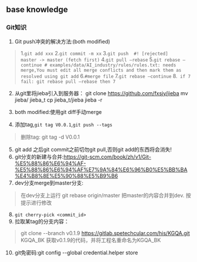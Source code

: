 ﻿**base knowledge**
-------------
### Git知识

 1. Git push冲突的解决方法:(both modified)
 > 1.`git add xxx`
2.`git commit -m xx`
3.`git push  #! [rejected]        master -> master (fetch first)`
4.`git pull –rebase`
5.`git rebase –continue # examples/data/AI_industry/rules/rules.txt: needs merge,You must edit all merge conflicts and then mark them as resolved using git add`
6.`#merge file`
7.`git rebase –continue`
8.` if 7 fail: git rebase pull –rebase then 7`

 2. 从git里将jieba引入到服务器：
git clone https://github.com/fxsjy/jieba
mv jieba/ jieba_t
cp jieba_t/jieba jieba -r

 3. both modified:使用git diff手动merge
 4. 添加tag,`git tag V0.0.1`,`git push --tags`
  > 删除tag: git tag -d V0.0.1

 5. git add 之后git commit之前切勿git pull,否则git add的东西将会消失!
 6. git分支的新建与合并:https://git-scm.com/book/zh/v1/Git-%E5%88%86%E6%94%AF-%E5%88%86%E6%94%AF%E7%9A%84%E6%96%B0%E5%BB%BA%E4%B8%8E%E5%90%88%E5%B9%B6
 7. dev分支merge到master分支:
 > 在dev分支上运行 git rebase origin/master 把master的内容合并到dev.
 > 按提示进行修改

 8. `git cherry-pick <commit_id>`
 9. 拉取某tag的分支内容：
 >git clone --branch v0.1.9 https://gitlab.spetechcular.com/his/KGQA.git KGQA_BK
 >获取v0.1.9的代码，并将工程名重命名为KGQA_BK

 10. git免密码:git config --global credential.helper store

